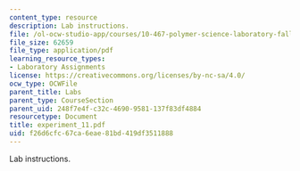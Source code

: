 ```yaml
---
content_type: resource
description: Lab instructions.
file: /ol-ocw-studio-app/courses/10-467-polymer-science-laboratory-fall-2005/f26d6cfc67ca6eae81bd419df3511888_experiment_11.pdf
file_size: 62659
file_type: application/pdf
learning_resource_types:
- Laboratory Assignments
license: https://creativecommons.org/licenses/by-nc-sa/4.0/
ocw_type: OCWFile
parent_title: Labs
parent_type: CourseSection
parent_uid: 248f7e4f-c32c-4690-9581-137f83df4884
resourcetype: Document
title: experiment_11.pdf
uid: f26d6cfc-67ca-6eae-81bd-419df3511888
---
```

Lab instructions.